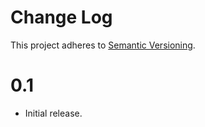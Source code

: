 # Change Log
This project adheres to [Semantic Versioning](http://semver.org/).

# 0.1
* Initial release.

